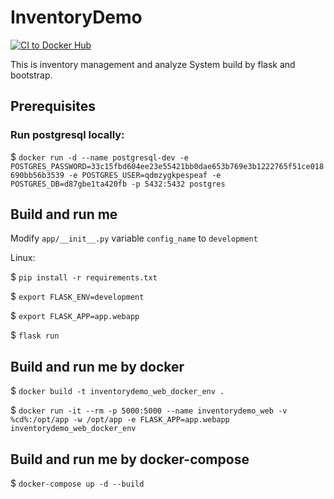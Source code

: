 # InventoryDemo

[![CI to Docker Hub](https://github.com/TsungJu/InventoryDemo/actions/workflows/main.yml/badge.svg)](https://github.com/TsungJu/InventoryDemo/actions/workflows/main.yml)

This is inventory management and analyze System build by flask and bootstrap.

## Prerequisites

### Run postgresql locally:

$ `docker run -d --name postgresql-dev -e POSTGRES_PASSWORD=33c15fbd604ee23e55421bb0dae653b769e3b1222765f51ce018690bb56b3539 -e POSTGRES_USER=qdmzygkpespeaf -e POSTGRES_DB=d87gbe1ta420fb -p 5432:5432 postgres`

## Build and run me

Modify `app/__init__.py` variable `config_name` to `development`

Linux:

$ `pip install -r requirements.txt`

$ `export FLASK_ENV=development`

$ `export FLASK_APP=app.webapp`

$ `flask run`

## Build and run me by docker

$ `docker build -t inventorydemo_web_docker_env .`

$ `docker run -it --rm -p 5000:5000 --name inventorydemo_web -v %cd%:/opt/app -w /opt/app -e FLASK_APP=app.webapp inventorydemo_web_docker_env`

## Build and run me by docker-compose

$ `docker-compose up -d --build`